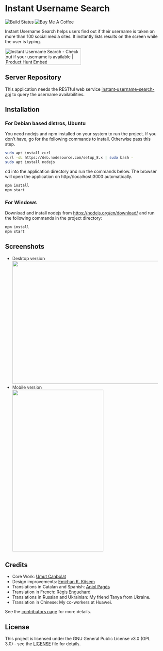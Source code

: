 # Instant Username Search

[![Build Status](https://travis-ci.org/instant-username-search/instant-username-search.svg?branch=master)](https://travis-ci.org/instant-username-search/instant-username-search) <a href="https://www.buymeacoffee.com/1ulP4IGFm" target="_blank"><img src="https://www.buymeacoffee.com/assets/img/custom_images/orange_img.png" height="30" alt="Buy Me A Coffee" style="height: auto !important;width: auto !important;" ></a>

Instant Username Search helps users find out if their username is taken on more than 100 social media sites. It instantly lists results on the screen while the user is typing.

<a href="https://www.producthunt.com/posts/instant-username-search?utm_source=badge-top-post-badge&utm_medium=badge&utm_souce=badge-instant-username-search" target="_blank"><img src="https://api.producthunt.com/widgets/embed-image/v1/top-post-badge.svg?post_id=151501&theme=light&period=daily" alt="Instant Username Search - Check out if your username is available | Product Hunt Embed" style="width: 250px; height: 54px;" width="250px" height="54px" /></a>

## Server Repository

This application needs the RESTful web service [instant-username-search-api](https://github.com/instant-username-search/instant-username-search-api) to query the username availabilities.

## Installation

### For Debian based distros, Ubuntu

You need nodejs and npm installed on your system to run the project. If you don't have, go for the following commands to install. Otherwise pass this step.

```sh
sudo apt install curl
curl -sL https://deb.nodesource.com/setup_8.x | sudo bash -
sudo apt install nodejs
```

cd into the application directory and run the commands below. The browser will open the application on http://localhost:3000 automatically.

```sh
npm install
npm start
```

### For Windows

Download and install nodejs from https://nodejs.org/en/download/ and run the following commands in the project directory:

```sh
npm install
npm start
```

## Screenshots

- Desktop version <br> <img src="https://user-images.githubusercontent.com/10065235/52743024-24565080-2fea-11e9-8d96-0c38603c4621.png" width="720" height="405"> <br>
- Mobile version <br> <img src="https://user-images.githubusercontent.com/10065235/52743025-24eee700-2fea-11e9-8834-09831c8a8a17.png" width="300" height="533"> <br>

## Credits

- Core Work: [Umut Canbolat](https://github.com/umutcanbolat)
- Design improvements: [Emirhan K. Kösem](https://github.com/KemalEmirhan)
- Translations in Catalan and Spanish: [Aniol Pagès](https://github.com/aniolpages)
- Translation in French: [Régis Enguehard](https://github.com/regisenguehard)
- Translations in Russian and Ukrainian: My friend Tanya from Ukraine.
- Translation in Chinese: My co-workers at Huawei.

See the [contributors page](https://github.com/umutcanbolat/instant-username-search/graphs/contributors) for more details.

## License

This project is licensed under the GNU General Public License v3.0 (GPL 3.0) - see the [LICENSE](LICENSE) file for details.

